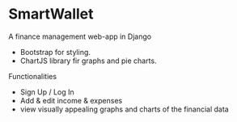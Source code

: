 # SmartWallet

A finance management web-app in Django 
- Bootstrap for styling.
- ChartJS library fir graphs and pie charts.

Functionalities
- Sign Up / Log In
- Add & edit income & expenses
- view visually appealing graphs and charts of the financial data
